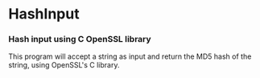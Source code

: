 # HashInput

### Hash input using C OpenSSL library

This program will accept a string as input and return the MD5 hash of the string, using OpenSSL's C library.
